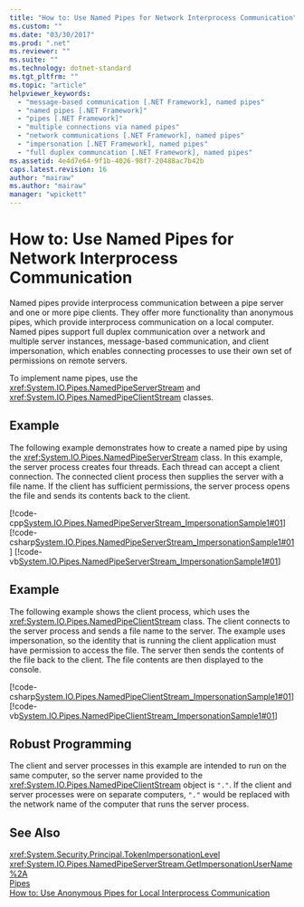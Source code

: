 ```yaml
---
title: "How to: Use Named Pipes for Network Interprocess Communication"
ms.custom: ""
ms.date: "03/30/2017"
ms.prod: ".net"
ms.reviewer: ""
ms.suite: ""
ms.technology: dotnet-standard
ms.tgt_pltfrm: ""
ms.topic: "article"
helpviewer_keywords: 
  - "message-based communication [.NET Framework], named pipes"
  - "named pipes [.NET Framework]"
  - "pipes [.NET Framework]"
  - "multiple connections via named pipes"
  - "network communications [.NET Framework], named pipes"
  - "impersonation [.NET Framework], named pipes"
  - "full duplex communcation [.NET Framework], named pipes"
ms.assetid: 4e4d7e64-9f1b-4026-98f7-20488ac7b42b
caps.latest.revision: 16
author: "mairaw"
ms.author: "mairaw"
manager: "wpickett"
---
```

# How to: Use Named Pipes for Network Interprocess Communication
Named pipes provide interprocess communication between a pipe server and one or more pipe clients. They offer more functionality than anonymous pipes, which provide interprocess communication on a local computer. Named pipes support full duplex communication over a network and multiple server instances, message-based communication, and client impersonation, which enables connecting processes to use their own set of permissions on remote servers.  
  
 To implement name pipes, use the <xref:System.IO.Pipes.NamedPipeServerStream> and <xref:System.IO.Pipes.NamedPipeClientStream> classes.  
  
## Example  
 The following example demonstrates how to create a named pipe by using the <xref:System.IO.Pipes.NamedPipeServerStream> class. In this example, the server process creates four threads. Each thread can accept a client connection. The connected client process then supplies the server with a file name. If the client has sufficient permissions, the server process opens the file and sends its contents back to the client.  
  
 [!code-cpp[System.IO.Pipes.NamedPipeServerStream_ImpersonationSample1#01](../../../samples/snippets/cpp/VS_Snippets_CLR_System/system.IO.Pipes.NamedPipeServerStream_ImpersonationSample1/cpp/program.cpp#01)]
 [!code-csharp[System.IO.Pipes.NamedPipeServerStream_ImpersonationSample1#01](../../../samples/snippets/csharp/VS_Snippets_CLR_System/system.IO.Pipes.NamedPipeServerStream_ImpersonationSample1/cs/Program.cs#01)]
 [!code-vb[System.IO.Pipes.NamedPipeServerStream_ImpersonationSample1#01](../../../samples/snippets/visualbasic/VS_Snippets_CLR_System/system.IO.Pipes.NamedPipeServerStream_ImpersonationSample1/vb/program.vb#01)]  
  
## Example  
 The following example shows the client process, which uses the <xref:System.IO.Pipes.NamedPipeClientStream> class. The client connects to the server process and sends a file name to the server. The example uses impersonation, so the identity that is running the client application must have permission to access the file. The server then sends the contents of the file back to the client. The file contents are then displayed to the console.  
  
 [!code-csharp[System.IO.Pipes.NamedPipeClientStream_ImpersonationSample1#01](../../../samples/snippets/csharp/VS_Snippets_CLR_System/system.IO.Pipes.NamedPipeClientStream_ImpersonationSample1/cs/Program.cs#01)]
 [!code-vb[System.IO.Pipes.NamedPipeClientStream_ImpersonationSample1#01](../../../samples/snippets/visualbasic/VS_Snippets_CLR_System/system.IO.Pipes.NamedPipeClientStream_ImpersonationSample1/vb/program.vb#01)]  
  
## Robust Programming  
 The client and server processes in this example are intended to run on the same computer, so the server name provided to the <xref:System.IO.Pipes.NamedPipeClientStream> object is `"."`. If the client and server processes were on separate computers, `"."` would be replaced with the network name of the computer that runs the server process.  
  
## See Also  
 <xref:System.Security.Principal.TokenImpersonationLevel>   
 <xref:System.IO.Pipes.NamedPipeServerStream.GetImpersonationUserName%2A>   
 [Pipes](../../../docs/standard/io/pipe-operations.md)   
 [How to: Use Anonymous Pipes for Local Interprocess Communication](../../../docs/standard/io/how-to-use-anonymous-pipes-for-local-interprocess-communication.md)
